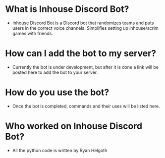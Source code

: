 # What is Inhouse Discord Bot?
- Inhouse Discord Bot is a Discord bot that randomizes teams and puts users in the correct voice channels. Simplifies setting up inhouse/scrim games with friends.

# How can I add the bot to my server?
- Currently the bot is under development, but after it is done a link will be posted here to add the bot to your server.

# How do you use the bot?
- Once the bot is completed, commands and their uses will be listed here.

# Who worked on Inhouse Discord Bot?
- All the python code is written by Ryan Helgoth
